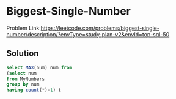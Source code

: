 # Biggest-Single-Number




Problem Link:https://leetcode.com/problems/biggest-single-number/description/?envType=study-plan-v2&envId=top-sql-50

## Solution
```sql
select MAX(num) num from
(select num 
from MyNumbers
group by num
having count(*)=1) t
